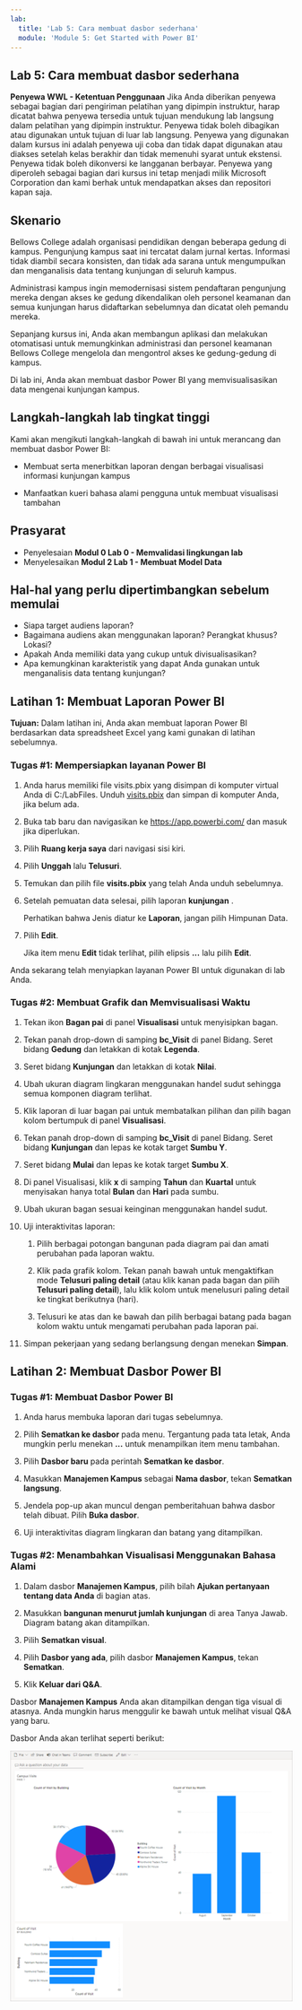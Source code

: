 ```yaml
---
lab:
  title: 'Lab 5: Cara membuat dasbor sederhana'
  module: 'Module 5: Get Started with Power BI'
---
```


## Lab 5: Cara membuat dasbor sederhana

**Penyewa WWL - Ketentuan Penggunaan** Jika Anda diberikan penyewa sebagai bagian dari pengiriman pelatihan yang dipimpin instruktur, harap dicatat bahwa penyewa tersedia untuk tujuan mendukung lab langsung dalam pelatihan yang dipimpin instruktur. Penyewa tidak boleh dibagikan atau digunakan untuk tujuan di luar lab langsung. Penyewa yang digunakan dalam kursus ini adalah penyewa uji coba dan tidak dapat digunakan atau diakses setelah kelas berakhir dan tidak memenuhi syarat untuk ekstensi. Penyewa tidak boleh dikonversi ke langganan berbayar. Penyewa yang diperoleh sebagai bagian dari kursus ini tetap menjadi milik Microsoft Corporation dan kami berhak untuk mendapatkan akses dan repositori kapan saja. 

## Skenario

Bellows College adalah organisasi pendidikan dengan beberapa gedung di kampus. Pengunjung kampus saat ini tercatat dalam jurnal kertas. Informasi tidak diambil secara konsisten, dan tidak ada sarana untuk mengumpulkan dan menganalisis data tentang kunjungan di seluruh kampus.

Administrasi kampus ingin memodernisasi sistem pendaftaran pengunjung mereka dengan akses ke gedung dikendalikan oleh personel keamanan dan semua kunjungan harus didaftarkan sebelumnya dan dicatat oleh pemandu mereka.

Sepanjang kursus ini, Anda akan membangun aplikasi dan melakukan otomatisasi untuk memungkinkan administrasi dan personel keamanan Bellows College mengelola dan mengontrol akses ke gedung-gedung di kampus.

Di lab ini, Anda akan membuat dasbor Power BI yang memvisualisasikan data mengenai kunjungan kampus.

## Langkah-langkah lab tingkat tinggi

Kami akan mengikuti langkah-langkah di bawah ini untuk merancang dan membuat dasbor Power BI:

-   Membuat serta menerbitkan laporan dengan berbagai visualisasi informasi kunjungan kampus

-   Manfaatkan kueri bahasa alami pengguna untuk membuat visualisasi tambahan

## Prasyarat

- Penyelesaian **Modul 0 Lab 0 - Memvalidasi lingkungan lab**
- Menyelesaikan **Modul 2 Lab 1 - Membuat Model Data**

## Hal-hal yang perlu dipertimbangkan sebelum memulai

-   Siapa target audiens laporan?
-   Bagaimana audiens akan menggunakan laporan? Perangkat khusus? Lokasi?
-   Apakah Anda memiliki data yang cukup untuk divisualisasikan?
-   Apa kemungkinan karakteristik yang dapat Anda gunakan untuk menganalisis data tentang kunjungan?

## Latihan 1: Membuat Laporan Power BI

**Tujuan:** Dalam latihan ini, Anda akan membuat laporan Power BI berdasarkan data spreadsheet Excel yang kami gunakan di latihan sebelumnya.

### Tugas \#1: Mempersiapkan layanan Power BI

1.  Anda harus memiliki file visits.pbix yang disimpan di komputer virtual Anda di C:/LabFiles. Unduh [visits.pbix](https://github.com/MicrosoftLearning/PL-900-Microsoft-Power-Platform-Fundamentals/raw/master/Allfiles/visits.pbix) dan simpan di komputer Anda, jika belum ada.

2.  Buka tab baru dan navigasikan ke <https://app.powerbi.com/> dan masuk jika diperlukan.

3.  Pilih **Ruang kerja saya** dari navigasi sisi kiri.

5.  Pilih **Unggah** lalu **Telusuri**.

6.  Temukan dan pilih file **visits.pbix** yang telah Anda unduh sebelumnya. 

7.  Setelah pemuatan data selesai, pilih laporan **kunjungan** .

    Perhatikan bahwa Jenis diatur ke **Laporan**, jangan pilih Himpunan Data.

8.  Pilih **Edit**. 

    Jika item menu **Edit** tidak terlihat, pilih elipsis **...** lalu pilih **Edit**.

Anda sekarang telah menyiapkan layanan Power BI untuk digunakan di lab Anda.


### Tugas \#2: Membuat Grafik dan Memvisualisasi Waktu

1.  Tekan ikon **Bagan pai** di panel **Visualisasi** untuk menyisipkan bagan.

2.  Tekan panah drop-down di samping **bc_Visit** di panel Bidang. Seret bidang **Gedung** dan letakkan di kotak **Legenda**.

3.  Seret bidang **Kunjungan** dan letakkan di kotak **Nilai**.

4.  Ubah ukuran diagram lingkaran menggunakan handel sudut sehingga semua komponen diagram terlihat.

5.  Klik laporan di luar bagan pai untuk membatalkan pilihan dan pilih bagan kolom bertumpuk di panel **Visualisasi**.

6.  Tekan panah drop-down di samping **bc_Visit** di panel Bidang. Seret bidang **Kunjungan** dan lepas ke kotak target **Sumbu Y**.

7.  Seret bidang **Mulai** dan lepas ke kotak target **Sumbu X**.

8.  Di panel Visualisasi, klik **x** di samping **Tahun** dan **Kuartal** untuk menyisakan hanya total **Bulan** dan **Hari** pada sumbu.

9.  Ubah ukuran bagan sesuai keinginan menggunakan handel sudut.

10. Uji interaktivitas laporan:

    1.  Pilih berbagai potongan bangunan pada diagram pai dan amati perubahan pada laporan waktu.

    2.  Klik pada grafik kolom. Tekan panah bawah untuk mengaktifkan mode **Telusuri paling detail** (atau klik kanan pada bagan dan pilih **Telusuri paling detail**), lalu klik kolom untuk menelusuri paling detail ke tingkat berikutnya (hari).

    3.  Telusuri ke atas dan ke bawah dan pilih berbagai batang pada bagan kolom waktu untuk mengamati perubahan pada laporan pai.

11. Simpan pekerjaan yang sedang berlangsung dengan menekan **Simpan**.

## Latihan 2: Membuat Dasbor Power BI

### Tugas \#1: Membuat Dasbor Power BI

1.  Anda harus membuka laporan dari tugas sebelumnya.

2.  Pilih **Sematkan ke dasbor** pada menu. Tergantung pada tata letak, Anda mungkin perlu menekan **...** untuk menampilkan item menu tambahan.

3.  Pilih **Dasbor baru** pada perintah **Sematkan ke dasbor**.

4.  Masukkan **Manajemen Kampus** sebagai **Nama dasbor**, tekan **Sematkan langsung**.

5.  Jendela pop-up akan muncul dengan pemberitahuan bahwa dasbor telah dibuat. Pilih **Buka dasbor**.

6.  Uji interaktivitas diagram lingkaran dan batang yang ditampilkan.

### Tugas \#2: Menambahkan Visualisasi Menggunakan Bahasa Alami

1.  Dalam dasbor **Manajemen Kampus**, pilih bilah **Ajukan pertanyaan tentang data Anda** di bagian atas.

2.  Masukkan **bangunan menurut jumlah kunjungan** di area Tanya Jawab. Diagram batang akan ditampilkan.

3.  Pilih **Sematkan visual**.

4.  Pilih **Dasbor yang ada**, pilih dasbor **Manajemen Kampus**, tekan **Sematkan**.

5.  Klik **Keluar dari Q&A**.

Dasbor **Manajemen Kampus** Anda akan ditampilkan dengan tiga visual di atasnya. Anda mungkin harus menggulir ke bawah untuk melihat visual Q&A yang baru.

Dasbor Anda akan terlihat seperti berikut:

![](media/5-powerbi-result.png)
